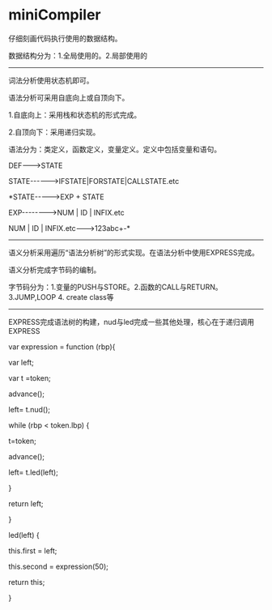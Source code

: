 # miniCompiler

仔细刻画代码执行使用的数据结构。

数据结构分为：1.全局使用的。2.局部使用的

*************************
词法分析使用状态机即可。

语法分析可采用自底向上或自顶向下。

1.自底向上：采用栈和状态机的形式完成。

2.自顶向下：采用递归实现。

语法分为：类定义，函数定义，变量定义。定义中包括变量和语句。

DEF--->STATE

STATE------>IFSTATE|FORSTATE|CALLSTATE.etc

*STATE----->EXP + STATE

EXP-------->NUM | ID | INFIX.etc

NUM | ID | INFIX.etc--->123abc+-*

*************************
语义分析采用遍历“语法分析树”的形式实现。在语法分析中使用EXPRESS完成。

语义分析完成字节码的编制。

字节码分为：1.变量的PUSH与STORE。2.函数的CALL与RETURN。3.JUMP,LOOP 4. create class等

**************************

EXPRESS完成语法树的构建，nud与led完成一些其他处理，核心在于递归调用EXPRESS


var expression = function (rbp){

var left; 

var t =token; 

advance();

left= t.nud(); 

while (rbp < token.lbp) {

t=token; 

advance(); 

left= t.led(left); 

}

return left; 

}

led(left) {

this.first = left;

this.second = expression(50);

return this;

}



 
